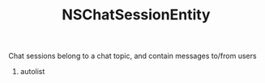 ﻿---
uid: crmscript_ref_NSChatSessionEntity
title: NSChatSessionEntity
intellisense: Void.NSChatSessionEntity
keywords: NSChatSessionEntity
so.topic: reference
---

Chat sessions belong to a chat topic, and contain messages to/from users

1. autolist 

